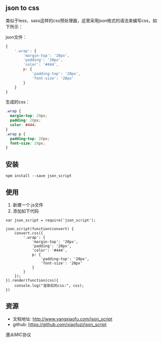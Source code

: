 ## json to css

类似于less、sass这样的css预处理器，这里采用json格式的语法来编写css，如下所示：

json文件：
```javascript
{
	'.wrap': {
		'margin-top': '20px',
		'padding': '20px',
		'color': '#444',
		p: {
			'padding-top': '20px',
			'font-size': '28px'
		}
	}
}
```

生成的css：
```css
.wrap {
  margin-top: 20px;
  padding: 20px;
  color: #444;
}
.wrap p {
  padding-top: 20px;
  font-size: 28px;
}
```

## 安装

```git 
npm install --save json_script
```

## 使用

1. 新建一个.js文件
2. 添加如下代码

```node
var json_script = require('json_script');

json_script(function(convert) {
    convert.css({
        '.wrap': {
            'margin-top': '20px',
            'padding': '20px',
            'color': '#444',
            p: {
                'padding-top': '20px',
                'font-size': '28px'
            }
        }
    });
}).render(function(css){
	console.log("渲染后的css:", css);
})
```
## 资源

* 文档地址: http://www.yangxiaofu.com/json_script
* github: https://github.com/xiaofuzi/json_script

遵从MIC协议